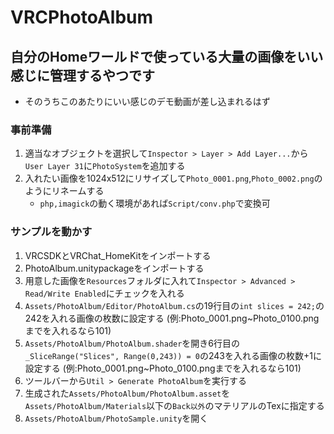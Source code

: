 # VRCPhotoAlbum
## 自分のHomeワールドで使っている大量の画像をいい感じに管理するやつです
- そのうちこのあたりにいい感じのデモ動画が差し込まれるはず
### 事前準備
1. 適当なオブジェクトを選択して`Inspector > Layer > Add Layer...`から`User Layer 31`に`PhotoSystem`を追加する
1. 入れたい画像を1024x512にリサイズして`Photo_0001.png`,`Photo_0002.png`のようにリネームする
    - `php,imagick`の動く環境があれば`Script/conv.php`で変換可
### サンプルを動かす
1. VRCSDKとVRChat_HomeKitをインポートする
1. PhotoAlbum.unitypackageをインポートする
1. 用意した画像を`Resources`フォルダに入れて`Inspector > Advanced > Read/Write Enabled`にチェックを入れる
1. `Assets/PhotoAlbum/Editor/PhotoAlbum.cs`の19行目の`int slices = 242;`の242を入れる画像の枚数に設定する (例:Photo_0001.png~Photo_0100.pngまでを入れるなら101)
1. `Assets/PhotoAlbum/PhotoAlbum.shader`を開き6行目の`_SliceRange("Slices", Range(0,243)) = 0`の243を入れる画像の枚数+1に設定する (例:Photo_0001.png~Photo_0100.pngまでを入れるなら101)
1. ツールバーから`Util > Generate PhotoAlbum`を実行する
1. 生成された`Assets/PhotoAlbum/PhotoAlbum.asset`を`Assets/PhotoAlbum/Materials`以下の`Back以外`のマテリアルのTexに指定する
1. `Assets/PhotoAlbum/PhotoSample.unity`を開く
